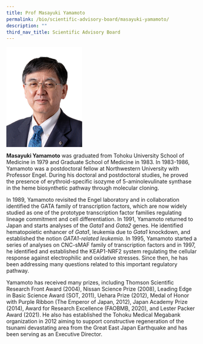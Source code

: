 ```yaml
---
title: Prof Masayuki Yamamoto
permalink: /bio/scientific-advisory-board/masayuki-yamamoto/
description: ""
third_nav_title: Scientific Advisory Board
---
```

<img src="/images/Bio/Scientific%20Advisory%20Board/masayuki-yamamoto_edit-white.jpg" align="center" style="width:200px">

**Masayuki Yamamoto** was graduated from Tohoku University School of Medicine in 1979 and Graduate School of Medicine in 1983. In 1983-1986, Yamamoto was a postdoctoral fellow at Northwestern University with Professor Engel. During his doctoral and postdoctoral studies, he proved the presence of erythroid-specific isozyme of 5-aminolevulinate synthase in the heme biosynthetic pathway through molecular cloning.

In 1989, Yamamoto revisited the Engel laboratory and in collaboration identified the GATA family of transcription factors, which are now widely studied as one of the prototype transcription factor families regulating lineage commitment and cell differentiation. In 1991, Yamamoto returned to Japan and starts analyses of the&nbsp;_Gata1_&nbsp;and&nbsp;_Gata2_&nbsp;genes. He identified hematopoietic enhancer of&nbsp;_Gata1_, leukemia due to&nbsp;_Gata1_&nbsp;knockdown, and established the notion&nbsp;_GATA1-related leukemia_.&nbsp;In 1995, Yamamoto started a series of analyses on CNC-sMAF family of transcription factors and in 1997, he identified and established the KEAP1-NRF2 system regulating the cellular response against electrophilic and oxidative stresses. Since then, he has been addressing many questions related to this important regulatory pathway.

Yamamoto has received many prizes, including Thomson Scientific Research Front Award (2004), Nissan Science Prize (2008),&nbsp;Leading Edge in Basic Science Award (SOT, 2011),&nbsp;Uehara Prize (2012),&nbsp;Medal of Honor with Purple Ribbon (The Emperor of Japan, 2012),&nbsp;Japan Academy Prize (2014), Award for Research Excellence (FAOBMB, 2020), and Lester Packer Award (2021).&nbsp;He also has established the Tohoku Medical Megabank organization in 2012 aiming to support constructive regeneration of the tsunami devastating area from the Great East Japan Earthquake and has been serving as an Executive Director.